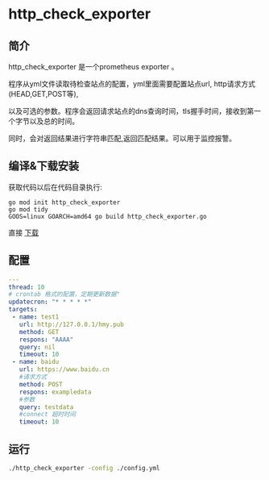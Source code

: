 # http_check_exporter

## 简介

http_check_exporter 是一个prometheus exporter 。 

程序从yml文件读取待检查站点的配置，yml里面需要配置站点url, http请求方式(HEAD,GET,POST等),

以及可选的参数。程序会返回请求站点的dns查询时间，tls握手时间，接收到第一个字节以及总的时间。

同时，会对返回结果进行字符串匹配,返回匹配结果。可以用于监控报警。


## 编译&下载安装

获取代码以后在代码目录执行:

  ```
  go mod init http_check_exporter
  go mod tidy
  GOOS=linux GOARCH=amd64 go build http_check_exporter.go
  ```
 
 
 直接 [下载](https://github.com/huangmingyou/http_check_exporter/releases)



## 配置

  ```yaml
  ---
  thread: 10
  # crontab 格式的配置，定期更新数据"
  updatecron: "* * * * *"
  targets:
   - name: test1
     url: http://127.0.0.1/hmy.pub
     method: GET
     respons: "AAAA"
     query: nil
     timeout: 10
   - name: baidu
     url: https://www.baidu.cn
     #请求方式
     method: POST
     respons: exampledata
     #参数
     query: testdata
     #connect 超时时间
     timeout: 10
  ```

## 运行

  ```bash
  ./http_check_exporter -config ./config.yml
  ```
  

